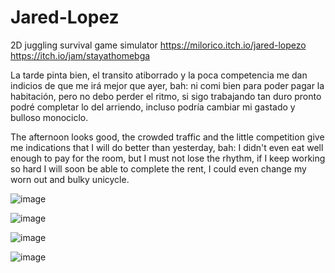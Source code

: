 # Jared-Lopez
2D juggling survival game simulator https://milorico.itch.io/jared-lopezo
https://itch.io/jam/stayathomebga

La tarde pinta bien, el transito atiborrado y la poca competencia me dan indicios de que me irá mejor que ayer, bah: ni comi bien para poder pagar la habitación, pero no debo perder el ritmo, si sigo trabajando tan duro pronto podré completar lo del arriendo, incluso podría cambiar mi gastado y bulloso monociclo.

The afternoon looks good, the crowded traffic and the little competition give me indications that I will do better than yesterday, bah: I didn't even eat well enough to pay for the room, but I must not lose the rhythm, if I keep working so hard I will soon be able to complete the rent, I could even change my worn out and bulky unicycle.

![image](https://user-images.githubusercontent.com/83435870/202427784-ce08af8b-dc94-4ab5-8198-2ed2358903da.png)

![image](https://user-images.githubusercontent.com/83435870/202427902-72584d81-b257-4ec1-a6d4-ca6f432bafd2.png)

![image](https://user-images.githubusercontent.com/83435870/202428074-b5a32702-f953-49e1-904f-1f38646d576a.png)

![image](https://user-images.githubusercontent.com/83435870/202428245-eb4c8ac5-4e28-4e30-859d-41487a934cd1.png)
